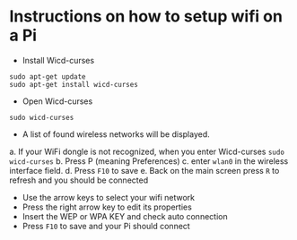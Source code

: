 # Instructions on how to setup wifi on a Pi

* Install Wicd-curses
```
sudo apt-get update
sudo apt-get install wicd-curses
```
* Open Wicd-curses
```
sudo wicd-curses
```
 * A list of found wireless networks will be displayed.
 
  a. If your WiFi dongle is not recognized, when you enter Wicd-curses `sudo wicd-curses`
  b. Press P (meaning Preferences)
  c. enter `wlan0` in the wireless interface field.
  d. Press `F10` to save
  e. Back on the main screen press `R` to refresh and you should be connected
  
 * Use the arrow keys to select your wifi network
 * Press the right arrow key to edit its properties
 * Insert the WEP or WPA KEY and check auto connection
 * Press `F10` to save and your Pi should connect
